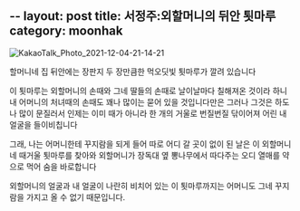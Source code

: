 --
layout: post
title: 서정주:외할머니의 뒤안 툇마루
category: moonhak
---

![KakaoTalk_Photo_2021-12-04-21-14-21](https://user-images.githubusercontent.com/95357441/144709020-78f3674e-cd87-4d77-b6e2-73fb85d47cae.jpeg)


할머니네 집 뒤안에는
장판지 두 장만큼한
먹오딧빛 툇마루가 깔려 있습니다
 
이 툇마루는 외할머니의 손때와
그네 딸들의 손때로 날이날마다
칠해져온 것이라 하니
내 어머니의 처녀때의 손때도
꽤나 많이는 묻어 있을 것입니다만은
그러나 그것은 하도나 많이 문질러서
인제는 이미 때가 아니라
한 개의 거울로 번질번질 닦이어져
어린 내 얼굴을 들이비칩니다
 
그래, 나는 어머니한테 꾸지람을 되게 들어
따로 어디 갈 곳이 없이 된 날은
이 외할머니네 때거울 툇마루를 찾아와
외할머니가 장독대 옆 뽕나무에서 따다주는
오디 열매를 약으로 먹어 숨을 바로합니다
 
외할머니의 얼굴과 내 얼굴이
나란히 비치어 있는 이 툇마루까지는
어머니도 그네 꾸지람을
가지고 올 수 없기 때문입니다.
